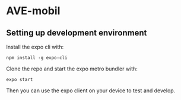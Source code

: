 # AVE-mobil

## Setting up development environment

Install the expo cli with:

```
npm install -g expo-cli
```

Clone the repo and start the expo metro bundler with:

```
expo start
```

Then you can use the expo client on your device to test and develop.